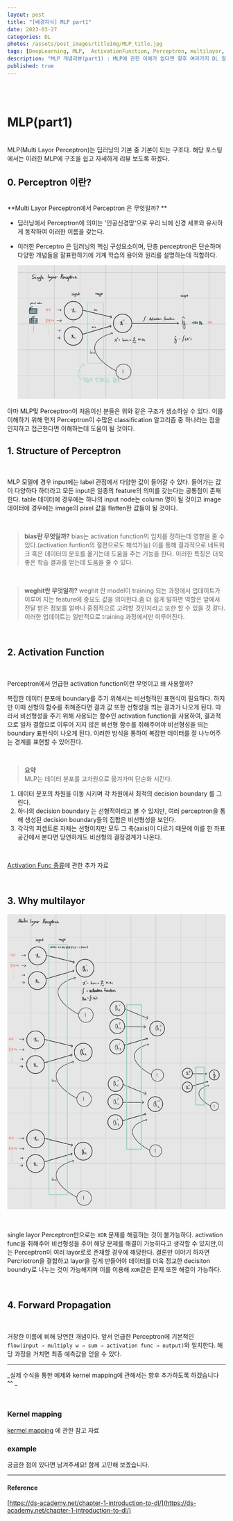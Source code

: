 ```yaml
---
layout: post
title: "[배경지식] MLP part1"
date: 2023-03-27
categories: DL 
photos: /assets/post_images/titleImg/MLP_title.jpg
tags: [DeepLearning, MLP,  ActivationFunction, Perceptron, multilayor, ForwardPropagation]
description: "MLP 개념리뷰(part1) : MLP에 관한 이해가 없다면 향후 여러가지 DL 알고리즘을 이해하기 어렵다. 다른 DL 알고리즘을 다루기 이전 MLP를 먼저 이해하여 보자"
published: true
---
```


<br/>
<br/>

# MLP(part1)
<br/>
MLP(Multi Layor Perceptron)는 딥러닝의 기본 중 기본이 되는 구조다. 해당 포스팅에서는 이러한 MLP에 구조을 쉽고 자세하게 리뷰 보도록 하겠다.

## 0. Perceptron 이란?
<br/>
**Multi Layor Perceptron에서 Perceptron 은 무엇일까? **

- 딥러닝에서 Perceptron에 의미는 '인공신경망'으로 우리 뇌에 신경 세포와 유사하게 동작하여 이러한 이름을 갖는다. 
- 이러한 Perceptro 은 딥러닝의 핵심 구성요소이며, 단층 perceptron은 단순하며 다양한 개념들을 잘표현하기에 기계 학습의 용어와 원리를 설명하는데 적합하다.

    ![Untitled](/assets/post_images/mlpImg/perceptron.jpg)


아마 MLP및 Perceptron이 처음이신 분들은 위와 같은 구조가 생소하실 수 있다. 이를 이해하기 위해 먼저 Perceptron이 수많은 classification 알고리즘 중 하나라는 점을 인지하고 접근한다면 이해하는데 도움이 될 것이다.




## 1. Structure of Perceptron

<br/>

MLP 모델에 경우 input에는 label 관점에서 다양한 값이 들어갈 수 있다. 들어가는 값이 다양하다 하더라고 모든 input은 일종의 feature의 의미를 갖는다는 공통점이 존재한다. table 데이터에 경우에는 하나의 input node는 column 명이 될 것이고 image 데이터에 경우에는 image의 pixel 값을 flatten한 값들이 될 것이다.

<br/>

> **bias란 무엇일까?**
bias는 activation function의 임치를 정하는데 영향을 줄 수 있다.(activation funtion의 절편으로도 해석가능) 이를 통해 결과적으로 네트워크 혹은 데이터의 분포를 옮기는데 도움을 주는 기능을 한다. 이러한 특징은 더욱 좋은 학습 결과를 얻는데 도움을 줄 수 있다.
> 

<br/>

> **weghit란 무엇일까?**
weghit 란 model이 training 되는 과정에서 업데이트가 이루어 지는 feature에 중요도 값을 의미한다.좀 더 쉽게 말하면 역할은 앞에서 전달 받은 정보를 얼마나 중점적으로 고려할 것인지라고 또한 할 수 있을 것 같다. 이러한 업데이트는 일반적으로 training 과정에서만 이루어진다.

<br/>


## 2. Activation Function

<br/>

Perceptron에서 언급한 activation function이란 무엇이고 왜 사용할까?

복잡한 데이터 분포에 boundary를 주기 위해서는 비선형적인 표현식이 필요하다. 하지만 이때 선형의 함수를 취해준다면 결과 값 또한 선형성을 띄는 결과가 나오게 된다. 따라서 비선형성을 주기 위해 사용되는 함수인 activation function을 사용하여, 결과적으로 일차 결합으로 이루어 지지 않은 비선형 함수를 취해주어야 비선형성을 띄는 boundary 표현식이 나오게 된다. 이러한 방식을 통하여 복잡한 데이터를 잘 나누어주는 경계를 표현할 수 있어진다.

<br/>

>**요약**<br/>
MLP는 데이터 분포를 고차원으로 옮겨가며 단순화 시킨다.
1. 데이터 분포의 차원을 이동 시키며 각 차원에서 최적의 decision boundary 를 그린다.
2. 하나의 decision boundary 는 선형적이라고 볼 수 있지만, 여러 perceptron을 통해 생성된 decision boundary들의 집합은 비선형성을 보인다.
3. 각각의 퍼셉트론 자체는 선형이지만 모두 그 축(axis)이 다르기 때문에 이를 한 좌표공간에서 본다면 당연하게도 비선형의 결정경계가 나온다.
<br/>

[Activation Func 종류](https://junstar92.tistory.com/122)에 관한 추가 자료 


<br/>

## 3. Why multilayor

   ![Untitled](/assets/post_images/mlpImg/mlp.jpg)

<br/>


single layor Perceptron만으로는 `XOR` 문제를 해결하는 것이 불가능하다. activation func을 취해주어 비선형성을 주어 해당 문제를 해결이 가능하다고 생각할 수 있지만,이는 Perceptron이 여러 layor로로 존재할 경우에 해당한다.  결론만 이야기 하자면 Percriotron을 결합하고 layor을 깊게 만들어야 데이터를 더욱 정교한 decisiton boundry로 나누는 것이 가능해지며 이를 이용해 `XOR`같은 문제 또한 해결이 가능하다. 



<br/>

## 4. Forward Propagation
<br/>

거창한 이름에 비해 당연한 개념이다. 앞서 언급한 Perceptron에 기본적인 `flow(input → multiply w → sum → activation func → output)`와 일치한다. 해당 과정을 거치면 최종 예측값을 얻을 수 있다. 




------------------------
_실제 수식을 통한 예제와 kernel mapping에 관해서는 향후 추가하도록 하겠습니다 ^^ _

<br/>

### Kernel mapping
[kermel mapping](https://sanghyu.tistory.com/14) 에 관한 참고 자료


### example

궁금한 점이 있다면 남겨주세요! 함께 고민해 보겠습니다.

------------------------
#### Reference
[https://ds-academy.net/chapter-1-introduction-to-dl/](https://ds-academy.net/chapter-1-introduction-to-dl/)